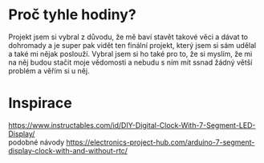 # Proč tyhle hodiny?

Projekt jsem si vybral z důvodu, že mě baví stavět takové věci a dávat to dohromady a je super pak vidět ten finální projekt, který jsem si sám udělal a také mi nějak poslouží. Vybral jsem si ho také pro to, že si myslím, že mi na něj budou stačit moje vědomosti a nebudu s ním mít ssnad žádný větší problém a věřím si u něj.

# Inspirace

https://www.instructables.com/id/DIY-Digital-Clock-With-7-Segment-LED-Display/     
                              podobné návody
https://electronics-project-hub.com/arduino-7-segment-display-clock-with-and-without-rtc/
